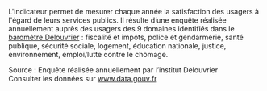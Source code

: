 <p>
L'indicateur permet de mesurer chaque année la satisfaction des usagers à l'égard de leurs services publics. Il résulte d’une enquête réalisée annuellement auprès des usagers des 9 domaines identifiés dans le <a target="_blank" href="http://www.delouvrier.org/wp-content/uploads/2020/12/Site_2_70AI72-Baromètre-Institut-Paul-Delouvrier-Décembre-2020-Version-allégée.pdf">baromètre Delouvrier</a> : fiscalité et impôts, police et gendarmerie, santé publique, sécurité sociale, logement, éducation nationale, justice, environnement, emploi/lutte contre le chômage. 
</p>
<p class="font-italic body-2">Source : Enquête réalisée annuellement par l’institut Delouvrier <br> Consulter les données sur <a target="_blank" href="https://www.data.gouv.fr/fr/datasets/barometre-des-resultats-de-laction-publique/">www.data.gouv.fr</a></p>
